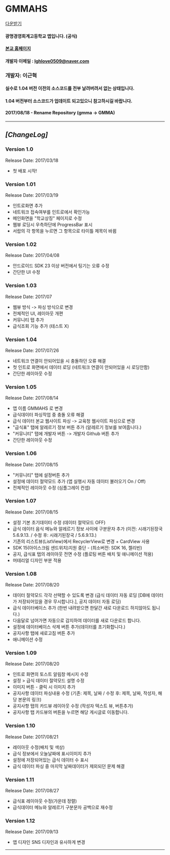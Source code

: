 # GMMAHS


[다운받기](http://blog.naver.com/lghlove0509/220961533600)


#### 광명경영회계고등학교 앱입니다. (공식)
#### [본교 홈페이지](http://www.gmma.hs.kr/wah/main/index.htm)


#### 개발자 이메일 : lghlove0509@naver.com
### 개발자: 이근혁


#### 실수로 1.04 버전 이전의 소스코드를 전부 날려버려서 없는 상태입니다.
#### 1.04 버전부터 소스코드가 업데이트 되고있으니 참고하시길 바랍니다.


#### 2017/08/18 - Rename Repository (gmma -> GMMA)

---

## ***[ChangeLog]***

### Version 1.0
Release Date: 2017/03/18
* 첫 배포 시작!



### Version 1.01
Release Date: 2017/03/19
* 인트로화면 추가
* 네트워크 접속여부를 인트로에서 확인가능
* 메인화면을 "학교상징" 페이지로 수정
* 웹뷰 로딩시 우측하단에 ProgressBar 표시
* 서랍의 각 항목을 누르면 그 항목으로 타이틀 제목이 바뀜



### Version 1.02
Release Date: 2017/04/08
* 안드로이드 SDK 23 이상 버전에서 팅기는 오류 수정
* 간단한 UI 수정



### Version 1.03
Release Date: 2017/07
* 웹뷰 방식 -> 파싱 방식으로 변경
* 전체적인 UI, 레이아웃 개편
* 커뮤니티 탭 추가
* 급식조회 기능 추가 (테스트 X)



### Version 1.04
Release Date: 2017/07/26
* 네트워크 연결이 안되어있을 시 충돌하던 오류 해결
* 첫 인트로 화면에서 데이터 로딩 
(네트워크 연결이 안되어있을 시 로딩안함)
* 간단한 레이아웃 수정



### Version 1.05
Release Date: 2017/08/14
* 앱 이름 GMMAHS 로 변경
* 급식데이터 파싱작업 중 충돌 오류 해결
* 급식 데이터 본교 웹사이트 파싱 -> 교육청 웹사이트 파싱으로 변경 
* "급식표" 탭에 알레르기 정보 버튼 추가 (알레르기 정보를 보여줍니다.)
* "커뮤니티" 탭에 개발자 버튼 -> 개발자 Github 버튼 추가 
* 간단한 레이아웃 수정



### Version 1.06
Release Date: 2017/08/15
* "커뮤니티" 탭에 설정버튼 추가
* 설정에 데이터 절약모드 추가
(앱 실행시 자동 데이터 불러오기 On / Off)
* 전체적인 레이아웃 수정 (심플그레이 컨셉)



### Version 1.07
Release Date: 2017/08/15
* 설정 기본 초기데이터 수정 (데이터 절약모드 OFF)
* 급식 데이터 음식 메뉴와 알레르기 정보 사이에 구분문자 추가
(이전: 시래기된장국5.6.9.13.  / 수정 후: 시래기된장국  /  5.6.9.13.)
* 기존의 리스트뷰(ListView)에서 RecyclerView로 변경 +
CardView 사용
* SDK 15(아이스크림 샌드위치)지원 중단 - (최소버전: SDK 16, 젤리빈)
* 공지, 급식표 탭의 레이아웃 전면 수정
(플로팅 버튼 배치 및 애니메이션 적용)
* 머테리얼 디자인 부분 적용




### Version 1.08
Release Date: 2017/08/20
* 데이터 절약모드 각각 선택할 수 있도록 변경
(급식 데이터 자동 로딩 [DB에 데이터가 저장되어있을 경우 무시합니다.],  공지 데이터 자동 로딩)
* 급식 데이터베이스 추가 
(한번 내려받으면 한달간 새로 다운로드 하지않아도 됩니다.)
* 다음달로 넘어가면 자동으로 감지하여 데이터를 새로 다운로드 합니다.
* 설정에 데이터베이스 삭제 버튼 추가(데이터를 초기화합니다.)
* 공지사항 탭에 새로고침 버튼 추가
* 애니메이션 수정



### Version 1.09
Release Date: 2017/08/20
* 인트로 화면의 토스트 알림창 메시지 수정
* 설정 > 급식 데이터 절약모드 설명 수정
* 이미지 버튼 - 클릭 시 이미지 추가
* 공지사항 데이터 파싱내용 수정
(기존: 제목, 날짜 /  수정 후: 제목, 날짜, 작성자, 해당 본문의 링크)
* 공지사항 탭의 카드뷰 레이아웃 수정 (작성자 텍스트 뷰, 버튼추가)
* 공지사항 탭 카드뷰의 버튼을 누르면 해당 게시글로 이동합니다.



### Version 1.10
Release Date: 2017/08/21
* 레이아웃 수정(배치 및 색상)
* 급식 정보에서 오늘날짜에 표시이미지 추가
* 설정에 저장되어있는 급식 데이터 수 표시
* 급식 데이터 파싱 중 마지막 날짜데이터가 제외되던 문제 해결



### Version 1.11
Release Date: 2017/08/27
* 급식표 레이아웃 수정(가운데 정렬)
* 급식데이터 메뉴와 알레르기 구분문자 공백으로 재수정



### Version 1.12
Release Date: 2017/09/13
* 앱 디자인 SNS 디자인과 유사하게 변경


---
